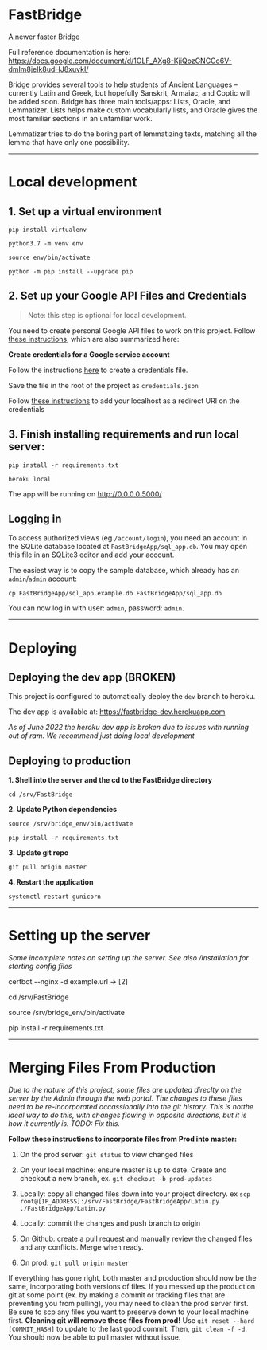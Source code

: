 # FastBridge

A newer faster Bridge

Full reference documentation is here:
https://docs.google.com/document/d/1OLF_AXg8-KjiQozGNCCo6V-dmIm8jeIk8udHJ8xuvkI/

Bridge provides several tools to help students of Ancient Languages – currently Latin and Greek, but hopefully Sanskrit, Armaiac, and Coptic will be added soon.
Bridge has three main tools/apps: Lists, Oracle, and Lemmatizer. Lists helps make custom vocabularly lists, and Oracle gives the most familiar sections in an unfamiliar work.

Lemmatizer tries to do the boring part of lemmatizing texts, matching all the lemma that have only one possibility.

---

# Local development

## 1. Set up a virtual environment

`pip install virtualenv`

`python3.7 -m venv env`

`source env/bin/activate`

`python -m pip install --upgrade pip`

## 2. Set up your Google API Files and Credentials

> Note: this step is optional for local development.

You need to create personal Google API files to work on this project. Follow [these instructions](https://developers.google.com/sheets/api/quickstart/python), which are also summarized here:

**Create credentials for a Google service account**

Follow the instructions [here](https://developers.google.com/workspace/guides/create-credentials#oauth-client-id) to create a credentials file.

Save the file in the root of the project as `credentials.json`

Follow [these instructions](https://stackoverflow.com/a/39065422) to add your localhost as a redirect URI on the credentials

## 3. Finish installing requirements and run local server:

`pip install -r requirements.txt`

`heroku local`

The app will be running on http://0.0.0.0:5000/

## Logging in

To access authorized views (eg `/account/login`), you need an account in the SQLite database located at `FastBridgeApp/sql_app.db`. You may open this file in an SQLite3 editor and add your account.

The easiest way is to copy the sample database, which already has an `admin`/`admin` account:

```
cp FastBridgeApp/sql_app.example.db FastBridgeApp/sql_app.db
```

You can now log in with user: `admin`, password: `admin`.

---
# Deploying

## Deploying the dev app (BROKEN)

This project is configured to automatically deploy the `dev` branch to heroku.

The dev app is available at: https://fastbridge-dev.herokuapp.com

*As of June 2022 the heroku dev app is broken due to issues with running out of ram. We recommend just doing local development*


## Deploying to production

**1. Shell into the server and the cd to the FastBridge directory**

`cd /srv/FastBridge`

**2. Update Python dependencies**

`source /srv/bridge_env/bin/activate`

`pip install -r requirements.txt`

**3. Update git repo**

`git pull origin master`

**4. Restart the application**

`systemctl restart gunicorn`

---

# Setting up the server
*Some incomplete notes on setting up the server. See also /installation for starting config files*

certbot --nginx -d example.url -> [2]

cd /srv/FastBridge

source /srv/bridge_env/bin/activate

pip install -r requirements.txt

---

# Merging Files From Production
*Due to the nature of this project, some files are updated direclty on the server by the Admin through the web portal. The changes to these files need to be re-incorporated occassionally into the git history. This is notthe ideal way to do this, with changes flowing in opposite directions, but it is how it currently is. TODO: Fix this.*

**Follow these instructions to incorporate files from Prod into master:**

1. On the prod server: `git status` to view changed files

2. On your local machine: ensure master is up to date. Create and checkout a new branch, ex. `git checkout -b prod-updates`

3. Locally: copy all changed files down into your project directory. ex `scp root@[IP_ADDRESS]:/srv/FastBridge/FastBridgeApp/Latin.py ./FastBridgeApp/Latin.py`

3. Locally: commit the changes and push branch to origin

4. On Github: create a pull request and manually review the changed files and any conflicts. Merge when ready.

5. On prod: `git pull origin master`

If everything has gone right, both master and production should now be the same, incorporating both versions of files. If you messed up the production git at some point (ex. by making a commit or tracking files that are preventing you from pulling), you may need to clean the prod server first. Be sure to scp any files you want to preserve down to your local machine first. **Cleaning git will remove these files from prod!** Use `git reset --hard [COMMIT_HASH]` to update to the last good commit. Then, `git clean -f -d`. You should now be able to pull master without issue.
